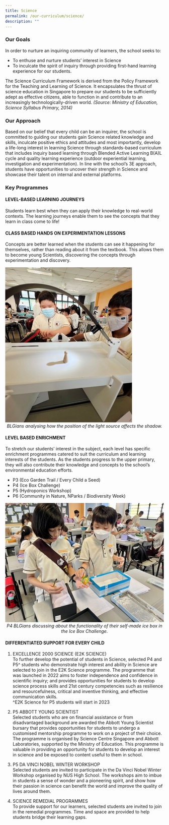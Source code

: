 ```yaml
---
title: Science
permalink: /our-curriculum/science/
description: ""
---
```

### Our Goals

In order to nurture an inquiring community of learners, the school seeks to:

*   To enthuse and nurture students’ interest in Science
*   To inculcate the spirit of inquiry through providing first-hand learning experience for our students.

The Science Curriculum Framework is derived from the Policy Framework for the Teaching and Learning of Science. It encapsulates the thrust of science education in Singapore to prepare our students to be sufficiently adept as effective citizens, able to function in and contribute to an increasingly technologically-driven world. _(Source: Ministry of Education, Science Syllabus Primary, 2014)_

### Our Approach

Based on our belief that every child can be an inquirer, the school is committed to guiding our students gain Science related knowledge and skills, inculcate positive ethics and attitudes and most importantly, develop a life-long interest in learning Science through standards-based curriculum that includes inquiry based learning through Blended Active Learning B(A)L cycle and quality learning experience (outdoor experiential learning, investigation and experimentation). In line with the school’s 3E approach, students have opportunities to uncover their strength in Science and showcase their talent on internal and external platforms.

### Key Programmes

#### LEVEL-BASED LEARNING JOURNEYS  

Students learn best when they can apply their knowledge to real-world contexts. The learning journeys enable them to see the concepts that they learn in class come to life!  
  
#### CLASS BASED HANDS ON EXPERIMENTATION LESSONS  

Concepts are better learned when the students can see it happening for themselves, rather than reading about it from the textbook. This allows them to become young Scientists, discovering the concepts through experimentation and discovery.

<img src="/images/S1.jpg" style="width:80%">
<center><i>BLGians analysing how the position of the light source affects the shadow.</i></center>

#### LEVEL BASED ENRICHMENT 

To stretch our students’ interest in the subject, each level has specific enrichment programmes catered to suit the curriculum and learning interests of the students. As the students progress to the upper primary, they will also contribute their knowledge and concepts to the school’s environmental education efforts.  

*   P3 (Eco Garden Trail / Every Child a Seed)
*   P4 (Ice Box Challenge)
*   P5 (Hydroponics Workshop)
*   P6 (Community in Nature, NParks / Biodiversity Week)

<img src="/images/S2.jpg" style="width:100%">
<center><i>P4 BLGians discussing about the functionality of their self-made ice box in the Ice Box Challenge.</i></center>

#### DIFFERENTIATED SUPPORT FOR EVERY CHILD  

1. EXCELLENCE 2000 SCIENCE (E2K SCIENCE) <br>
To further develop the potential of students in Science, selected P4 and P5^ students who demonstrate high interest and ability in Science are selected to join in the E2K Science programme. The programme that was launched in 2022 aims to foster independence and confidence in scientific inquiry; and provides opportunities for students to develop science process skills and 21st century competencies such as resilience and resourcefulness, critical and inventive thinking, and effective communication skills.  
^E2K Science for P5 students will start in 2023  


2. P5 ABBOTT YOUNG SCIENTIST <br>
Selected students who are on financial assistance or from disadvantaged background are awarded the Abbott Young Scientist bursary that provides opportunities for students to undergo a customised mentorship programme to work on a project of their choice. The programme is organised by Science Centre Singapore and Abbott Laboratories, supported by the Ministry of Education. This programme is valuable in providing an opportunity for students to develop an interest in science and be exposed to content useful to them in school.  


3. P5 DA VINCI NOBEL WINTER WORKSHOP  <br>
Selected students are invited to participate in the Da Vinci Nobel Winter Workshop organised by NUS High School. The workshops aim to imbue in students a sense of wonder and a pioneering spirit, and show how their passion in science can benefit the world and improve the quality of lives around them.  


4. SCIENCE REMEDIAL PROGRAMMES  <br>
To provide support for our learners, selected students are invited to join in the remedial programmes. Time and space are provided to help students bridge their learning gaps.